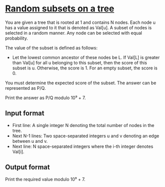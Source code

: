 # [Random subsets on a tree][link]

You are given a tree that is rooted at 1 and contains N nodes. Each node u has a value assigned to it that is denoted as Val[u]. A subset of nodes is selected in a random manner. Any node can be selected with equal probability.

The value of the subset is defined as follows:

- Let the lowest common ancestor of these nodes be L. If Val[L] is greater than Val[u] for all u belonging to this subset, then the score of this subset is u. Otherwise, the score is 1. For an empty subset, the score is 0.

You must determine the expected score of the subset. The answer can be represented as P/Q.

Print the answer as P/Q modulo 10⁹ + 7.

## Input format

- First line: A single integer N denoting the total number of nodes in the tree.
- Next N-1 lines: Two space-separated integers u and v denoting an edge between u and v.
- Next line: N space-separated integers where the i-th integer denotes Val[i].

## Output format

Print the required value modulo 10⁹ + 7.

[link]: https://www.hackerearth.com/practice/algorithms/graphs/depth-first-search/practice-problems/algorithm/random-subset-on-a-tree-22172a94/
